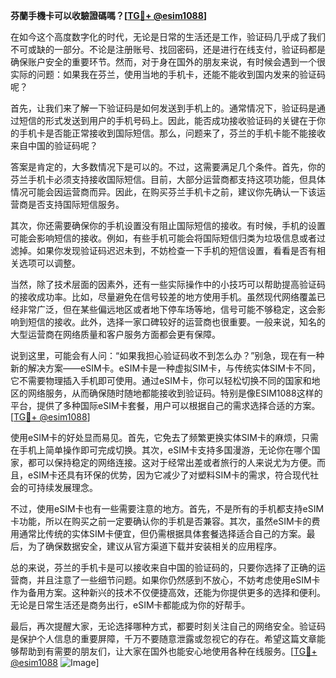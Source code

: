 **芬蘭手機卡可以收驗證碼嗎？[[TG💪+ @esim1088](https://t.me/s/esim1088)]**

在如今这个高度数字化的时代，无论是日常的生活还是工作，验证码几乎成了我们不可或缺的一部分。不论是注册账号、找回密码，还是进行在线支付，验证码都是确保账户安全的重要环节。然而，对于身在国外的朋友来说，有时候会遇到一个很实际的问题：如果我在芬兰，使用当地的手机卡，还能不能收到国内发来的验证码呢？

首先，让我们来了解一下验证码是如何发送到手机上的。通常情况下，验证码是通过短信的形式发送到用户的手机号码上。因此，能否成功接收验证码的关键在于你的手机卡是否能正常接收到国际短信。那么，问题来了，芬兰的手机卡能不能接收来自中国的验证码呢？

答案是肯定的，大多数情况下是可以的。不过，这需要满足几个条件。首先，你的芬兰手机卡必须支持接收国际短信。目前，大部分运营商都支持这项功能，但具体情况可能会因运营商而异。因此，在购买芬兰手机卡之前，建议你先确认一下该运营商是否支持国际短信服务。

其次，你还需要确保你的手机设置没有阻止国际短信的接收。有时候，手机的设置可能会影响短信的接收。例如，有些手机可能会将国际短信归类为垃圾信息或者过滤掉。如果你发现验证码迟迟未到，不妨检查一下手机的短信设置，看看是否有相关选项可以调整。

当然，除了技术层面的因素外，还有一些实际操作中的小技巧可以帮助提高验证码的接收成功率。比如，尽量避免在信号较差的地方使用手机。虽然现代网络覆盖已经非常广泛，但在某些偏远地区或者地下停车场等地，信号可能不够稳定，这会影响到短信的接收。此外，选择一家口碑较好的运营商也很重要。一般来说，知名的大型运营商在网络质量和客户服务方面都会更有保障。

说到这里，可能会有人问：“如果我担心验证码收不到怎么办？”别急，现在有一种新的解决方案——eSIM卡。eSIM卡是一种虚拟SIM卡，与传统实体SIM卡不同，它不需要物理插入手机即可使用。通过eSIM卡，你可以轻松切换不同的国家和地区的网络服务，从而确保随时随地都能接收到验证码。特别是像ESIM1088这样的平台，提供了多种国际eSIM卡套餐，用户可以根据自己的需求选择合适的方案。[[TG💪+ @esim1088](https://t.me/s/esim1088)]

使用eSIM卡的好处显而易见。首先，它免去了频繁更换实体SIM卡的麻烦，只需在手机上简单操作即可完成切换。其次，eSIM卡支持多国漫游，无论你在哪个国家，都可以保持稳定的网络连接。这对于经常出差或者旅行的人来说尤为方便。而且，eSIM卡还具有环保的优势，因为它减少了对塑料SIM卡的需求，符合现代社会的可持续发展理念。

不过，使用eSIM卡也有一些需要注意的地方。首先，不是所有的手机都支持eSIM卡功能，所以在购买之前一定要确认你的手机是否兼容。其次，虽然eSIM卡的费用通常比传统的实体SIM卡便宜，但仍需根据具体套餐选择适合自己的方案。最后，为了确保数据安全，建议从官方渠道下载并安装相关的应用程序。

总的来说，芬兰的手机卡是可以接收来自中国的验证码的，只要你选择了正确的运营商，并且注意了一些细节问题。如果你仍然感到不放心，不妨考虑使用eSIM卡作为备用方案。这种新兴的技术不仅便捷高效，还能为你提供更多的选择和便利。无论是日常生活还是商务出行，eSIM卡都能成为你的好帮手。

最后，再次提醒大家，无论选择哪种方式，都要时刻关注自己的网络安全。验证码是保护个人信息的重要屏障，千万不要随意泄露或忽视它的存在。希望这篇文章能够帮助到有需要的朋友们，让大家在国外也能安心地使用各种在线服务。[[TG💪+ @esim1088](https://t.me/s/esim1088) ![Image](https://i.postimg.cc/4NQfJmqS/Snipaste-2025-05-13-00-14-12.png)]